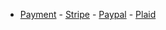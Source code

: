 -   [Payment](https://github.com/vuejs/awesome-vue#payment)  -  [Stripe](https://github.com/vuejs/awesome-vue#stripe)  -  [Paypal](https://github.com/vuejs/awesome-vue#paypal)  -  [Plaid](https://github.com/vuejs/awesome-vue#plaid)
